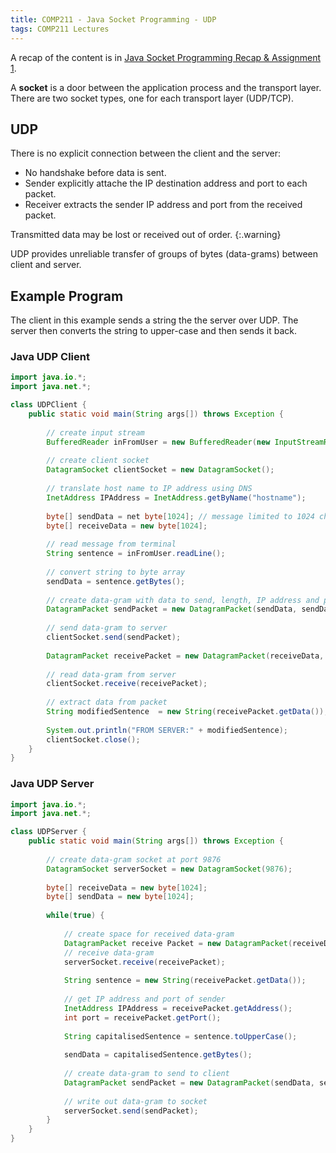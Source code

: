 ```yaml
---
title: COMP211 - Java Socket Programming - UDP
tags: COMP211 Lectures
---
```

A recap of the content is in [Java Socket Programming Recap & Assignment 1]({{site.baseurl}}/comp211/lectures/2021/10/08/1.html).

A **socket** is a door between the application process and the transport layer. There are two socket types, one for each transport layer (UDP/TCP).

## UDP
There is no explicit connection between the client and the server:

* No handshake before data is sent.
* Sender explicitly attache the IP destination address and port to each packet.
* Receiver extracts the sender IP address and port from the received packet.

Transmitted data may be lost or received out of order.
{:.warning}

UDP provides unreliable transfer of groups of bytes (data-grams) between client and server.

## Example Program
The client in this example sends a string the the server over UDP. The server then converts the string to upper-case and then sends it back.

### Java UDP Client

```java
import java.io.*;
import java.net.*;

class UDPClient {
	public static void main(String args[]) throws Exception {
	
		// create input stream
		BufferedReader inFromUser = new BufferedReader(new InputStreamReader(System.in));
		
		// create client socket
		DatagramSocket clientSocket = new DatagramSocket();
		
		// translate host name to IP address using DNS
		InetAddress IPAddress = InetAddress.getByName("hostname");
		
		byte[] sendData = net byte[1024]; // message limited to 1024 characters
		byte[] receiveData = new byte[1024];
		
		// read message from terminal
		String sentence = inFromUser.readLine();
		
		// convert string to byte array
		sendData = sentence.getBytes();
		
		// create data-gram with data to send, length, IP address and port
		DatagramPacket sendPacket = new DatagramPacket(sendData, sendData.length, IPAddress, 9876);
		
		// send data-gram to server
		clientSocket.send(sendPacket);
		
		DatagramPacket receivePacket = new DatagramPacket(receiveData, receiveData.length);
		
		// read data-gram from server
		clientSocket.receive(receivePacket);
		
		// extract data from packet
		String modifiedSentence  = new String(receivePacket.getData());
		
		System.out.println("FROM SERVER:" + modifiedSentence);
		clientSocket.close();
	}
}
```

### Java UDP Server

```java
import java.io.*;
import java.net.*;

class UDPServer {
	public static void main(String args[]) throws Exception {
		
		// create data-gram socket at port 9876
		DatagramSocket serverSocket = new DatagramSocket(9876);
		
		byte[] receiveData = new byte[1024];
		byte[] sendData = new byte[1024];
		
		while(true) {
			
			// create space for received data-gram
			DatagramPacket receive Packet = new DatagramPacket(receiveData, receiveData.length);
			// receive data-gram
			serverSocket.receive(receivePacket);
			
			String sentence = new String(receivePacket.getData());
			
			// get IP address and port of sender
			InetAddress IPAddress = receivePacket.getAddress();
			int port = receivePacket.getPort();
			
			String capitalisedSentence = sentence.toUpperCase();
			
			sendData = capitalisedSentence.getBytes();
			
			// create data-gram to send to client
			DatagramPacket sendPacket = new DatagramPacket(sendData, sendData.length, IPAddress, port);
			
			// write out data-gram to socket
			serverSocket.send(sendPacket);
		}
	}
}
```
